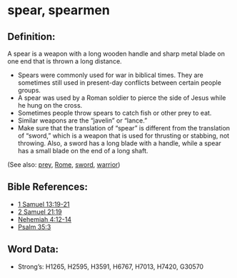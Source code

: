 # spear, spearmen

## Definition:

A spear is a weapon with a long wooden handle and sharp metal blade on one end that is thrown a long distance.

* Spears were commonly used for war in biblical times. They are sometimes still used in present-day conflicts between certain people groups.
* A spear was used by a Roman soldier to pierce the side of Jesus while he hung on the cross.
* Sometimes people throw spears to catch fish or other prey to eat.
* Similar weapons are the “javelin” or “lance.”
* Make sure that the translation of “spear” is different from the translation of “sword,” which is a weapon that is used for thrusting or stabbing, not throwing. Also, a sword has a long blade with a handle, while a spear has a small blade on the end of a long shaft.

(See also: [prey](../other/prey.md), [Rome](../names/rome.md), [sword](../other/sword.md), [warrior](../other/warrior.md))

## Bible References:

* [1 Samuel 13:19-21](rc://en/tn/help/1sa/13/19)
* [2 Samuel 21:19](rc://en/tn/help/2sa/21/19)
* [Nehemiah 4:12-14](rc://en/tn/help/neh/04/12)
* [Psalm 35:3](rc://en/tn/help/psa/035/03)

## Word Data:

* Strong’s: H1265, H2595, H3591, H6767, H7013, H7420, G30570
